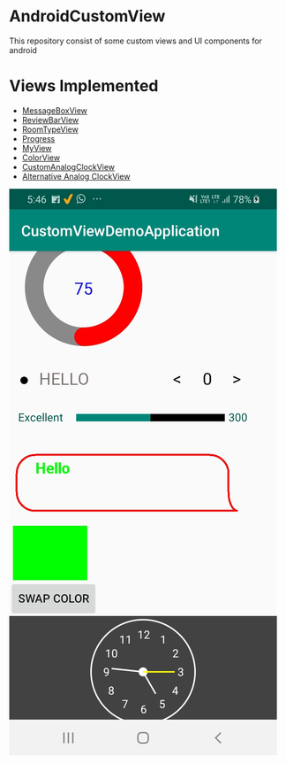 # AndroidCustomView
This repository consist of some custom views and UI components for android

# Views Implemented
* [MessageBoxView](app/src/main/java/com/example/customviewdemoapplication/Views/MessageBox.java)
* [ReviewBarView](app/src/main/java/com/example/customviewdemoapplication/Views/ReviewBarView.java)
* [RoomTypeView](app/src/main/java/com/example/customviewdemoapplication/Views/RoomTypeView.java)
* [Progress](app/src/main/java/com/example/customviewdemoapplication/Views/Progress.java)
* [MyView](app/src/main/java/com/example/customviewdemoapplication/Views/MyView.java)
* [ColorView](app/src/main/java/com/example/customviewdemoapplication/Views/ColorView.java)
* [CustomAnalogClockView](app/src/main/java/com/example/customviewdemoapplication/Views/CustomAnalogClock.java)
* [Alternative Analog ClockView](app/src/main/java/com/example/customviewdemoapplication/Views/ClockView.java)

<img src="screenshots/ss2.png">


